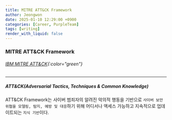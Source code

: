 ```yaml
---
title: MITRE ATT&CK Framework
author: Jeongwon
date: 2025-01-10 12:29:00 +0900
categories: [Career, PurpleTeam]
tags: [writing]
render_with_liquid: false
---
```

### MITRE ATT&CK Framework
###### [IBM MITRE ATT&CK](https://www.ibm.com/think/topics/mitre-attack){:color="green"}
---
##### ATT&CK(Adversarial Tactics, Techniques & Common Knowledge)
 ATT&CK Framework는 사이버 범죄자의 알려진 악의적 행동을 기반으로 `사이버 보안 위협을 모델링, 탐지, 예방 및 대응`하기 위해 어디서나 액세스 가능하고 지속적으로 업데이트되는 `지식 기반`이다.

 



 

 

 




